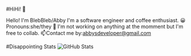 #HiHi! 👋

Hello! I'm BlebBleb/Abby I'm a software engineer and coffee enthusiast.
😀 Pronouns:she/they
🔭 I'm not working on anything at the momment but I'm free to collab.
📫Contact me by:abbysdeveloper@gmail.com

#Disappointing Stats
![GitHub Stats](https://github-readme-stats.vercel.app/api?username=BlebBleb&theme=radical)
<!---
BlebBleb/BlebBleb is a ✨ special ✨ repository because its `README.md` (this file) appears on your GitHub profile.
You can click the Preview link to take a look at your changes.
--->
